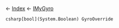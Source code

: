 ← [Index](Api-Index) ← [IMyGyro](Sandbox.ModAPI.Ingame.IMyGyro)

```csharp[bool](System.Boolean) GyroOverride```